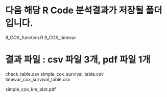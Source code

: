 # 다음 해당 R Code 분석결과가 저장될 폴더입니다.

8_COX_function.R
9_COX_timevar


# 결과 파일 : csv 파일 3개, pdf 파일 1개

check_table.csv
simple_cox_survival_table.csv
timevar_cox_survival_table.csv

simple_cox_km_plot.pdf